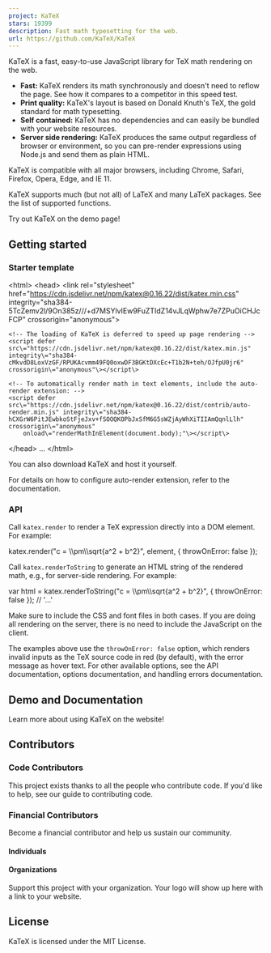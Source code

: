 ```yaml
---
project: KaTeX
stars: 19399
description: Fast math typesetting for the web.
url: https://github.com/KaTeX/KaTeX
---
```


KaTeX is a fast, easy-to-use JavaScript library for TeX math rendering on the web.

-   **Fast:** KaTeX renders its math synchronously and doesn't need to reflow the page. See how it compares to a competitor in this speed test.
-   **Print quality:** KaTeX's layout is based on Donald Knuth's TeX, the gold standard for math typesetting.
-   **Self contained:** KaTeX has no dependencies and can easily be bundled with your website resources.
-   **Server side rendering:** KaTeX produces the same output regardless of browser or environment, so you can pre-render expressions using Node.js and send them as plain HTML.

KaTeX is compatible with all major browsers, including Chrome, Safari, Firefox, Opera, Edge, and IE 11.

KaTeX supports much (but not all) of LaTeX and many LaTeX packages. See the list of supported functions.

Try out KaTeX on the demo page!

Getting started
---------------

### Starter template

<!DOCTYPE html\>
<!-- KaTeX requires the use of the HTML5 doctype. Without it, KaTeX may not render properly -->
<html\>
  <head\>
    <link rel\="stylesheet" href\="https://cdn.jsdelivr.net/npm/katex@0.16.22/dist/katex.min.css" integrity\="sha384-5TcZemv2l/9On385z///+d7MSYlvIEw9FuZTIdZ14vJLqWphw7e7ZPuOiCHJcFCP" crossorigin\="anonymous"\>

    <!-- The loading of KaTeX is deferred to speed up page rendering -->
    <script defer src\="https://cdn.jsdelivr.net/npm/katex@0.16.22/dist/katex.min.js" integrity\="sha384-cMkvdD8LoxVzGF/RPUKAcvmm49FQ0oxwDF3BGKtDXcEc+T1b2N+teh/OJfpU0jr6" crossorigin\="anonymous"\></script\>

    <!-- To automatically render math in text elements, include the auto-render extension: -->
    <script defer src\="https://cdn.jsdelivr.net/npm/katex@0.16.22/dist/contrib/auto-render.min.js" integrity\="sha384-hCXGrW6PitJEwbkoStFjeJxv+fSOOQKOPbJxSfM6G5sWZjAyWhXiTIIAmQqnlLlh" crossorigin\="anonymous"
        onload\="renderMathInElement(document.body);"\></script\>
  </head\>
  ...
</html\>

You can also download KaTeX and host it yourself.

For details on how to configure auto-render extension, refer to the documentation.

### API

Call `katex.render` to render a TeX expression directly into a DOM element. For example:

katex.render("c = \\\\pm\\\\sqrt{a^2 + b^2}", element, {
    throwOnError: false
});

Call `katex.renderToString` to generate an HTML string of the rendered math, e.g., for server-side rendering. For example:

var html \= katex.renderToString("c = \\\\pm\\\\sqrt{a^2 + b^2}", {
    throwOnError: false
});
// '<span class="katex">...</span>'

Make sure to include the CSS and font files in both cases. If you are doing all rendering on the server, there is no need to include the JavaScript on the client.

The examples above use the `throwOnError: false` option, which renders invalid inputs as the TeX source code in red (by default), with the error message as hover text. For other available options, see the API documentation, options documentation, and handling errors documentation.

Demo and Documentation
----------------------

Learn more about using KaTeX on the website!

Contributors
------------

### Code Contributors

This project exists thanks to all the people who contribute code. If you'd like to help, see our guide to contributing code.

### Financial Contributors

Become a financial contributor and help us sustain our community.

#### Individuals

#### Organizations

Support this project with your organization. Your logo will show up here with a link to your website.

License
-------

KaTeX is licensed under the MIT License.
